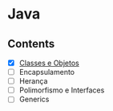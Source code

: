 # Java

## Contents

- [X] [Classes e Objetos](https://github.com/thomazllr/java/tree/main/nelio_alves/Aclasses)
- [ ] Encapsulamento
- [ ] Herança
- [ ] Polimorfismo e Interfaces
- [ ] Generics      